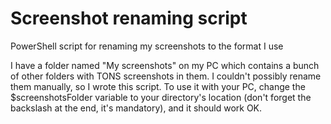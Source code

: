 # Screenshot renaming script
PowerShell script for renaming my screenshots to the format I use

I have a folder named "My screenshots" on my PC which contains a bunch of other folders with TONS screenshots in them. I couldn't possibly rename them manually, so I wrote this script. To use it with your PC, change the $screenshotsFolder variable to your directory's location (don't forget the backslash at the end, it's mandatory), and it should work OK.
